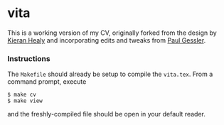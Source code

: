 # vita

This is a working version of my CV, originally forked from the design by [Kieran Healy](http://kieranhealy.org/) and incorporating edits and tweaks from [Paul Gessler](https://www.github.com/pdgessler).

### Instructions

The `Makefile` should already be setup to compile the `vita.tex`. From a command prompt, execute
    
    $ make cv
    $ make view

and the freshly-compiled file should be open in your default reader. 